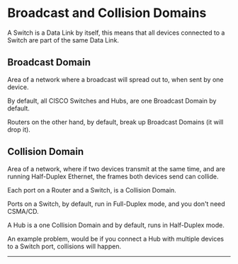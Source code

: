 # Broadcast and Collision Domains

A Switch is a Data Link by itself, this means that all devices connected to a Switch are part of the same Data Link.

## Broadcast Domain

Area of a network where a broadcast will spread out to, when sent by one device.

By default, all CISCO Switches and Hubs, are one Broadcast Domain by default.

Routers on the other hand, by default, break up Broadcast Domains (it will drop it).

## Collision Domain

Area of a network, where if two devices transmit at the same time, and are running Half-Duplex Ethernet, the frames both devices send can collide.

Each port on a Router and a Switch, is a Collision Domain.

Ports on a Switch, by default, run in Full-Duplex mode, and you don't need CSMA/CD.

A Hub is a one Collision Domain and by default, runs in Half-Duplex mode.

An example problem, would be if you connect a Hub with multiple devices to a Switch port, collisions will happen.

---
